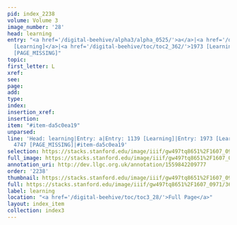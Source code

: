 ```yaml
---
pid: index_2238
volume: Volume 3
image_number: '28'
head: learning
entry: "<a href='/digital-beehive/alpha3/alpha_0525/'>a</a>|<a href='/digital-beehive/toc/toc2_221/'>1139
  [Learning]</a>|<a href='/digital-beehive/toc/toc2_362/'>1973 [Learning]</a>|4747
  [PAGE_MISSING]"
topic: 
first_letter: L
xref: 
see: 
page: 
add: 
type: 
index: 
insertion_xref: 
insertion: 
item: "#item-da5c0ea19"
unparsed: 
line: 'Head: learning|Entry: a|Entry: 1139 [Learning]|Entry: 1973 [Learning]|Entry:
  4747 [PAGE_MISSING]|#item-da5c0ea19'
selection: https://stacks.stanford.edu/image/iiif/gw497tq8651%2F1607_0971/367,1936,770,137/full/0/default.jpg
full_image: https://stacks.stanford.edu/image/iiif/gw497tq8651%2F1607_0971/full/full/0/default.jpg
annotation_uri: http://dev.llgc.org.uk/annotation/1559842209777
order: '2238'
thumbnail: https://stacks.stanford.edu/image/iiif/gw497tq8651%2F1607_0971/367,1936,770,137/150,/0/default.jpg
full: https://stacks.stanford.edu/image/iiif/gw497tq8651%2F1607_0971/367,1936,770,137/full/0/default.jpg
label: learning
location: "<a href='/digital-beehive/toc/toc3_28/'>Full Page</a>"
layout: index_item
collection: index3
---
```

